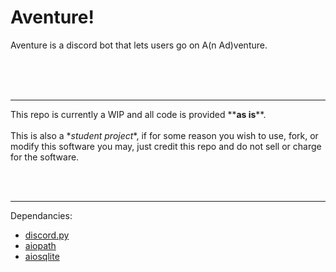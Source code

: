 # Aventure!

Aventure is a discord bot that lets users go on A(n Ad)venture.


<br><br><br>
<hr>
This repo is currently a WIP and all code is provided **<strong>as is</strong>**. 
<br><br>
This is also a *<em>student project</em>*, if for some reason you wish to use, fork, or modify this software you may, just credit this repo and do not sell or charge for the software. 

<br><br><hr>
Dependancies:
- [discord.py](https://discordpy.readthedocs.io/en/stable/intro.html)
- [aiopath](https://pypi.org/project/aiopath/)
- [aiosqlite](https://github.com/omnilib/aiosqlite)